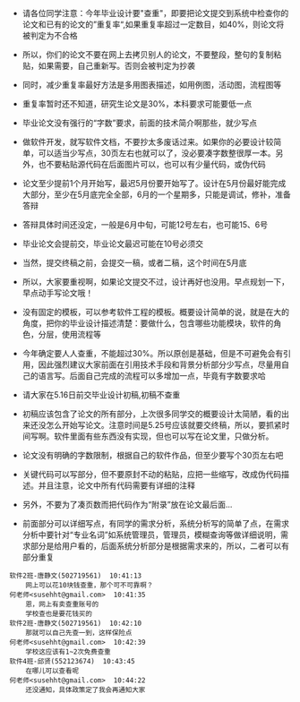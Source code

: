 * 请各位同学注意：今年毕业设计要"查重"，即要把论文提交到系统中检查你的论文和已有的论文的”重复率“,如果重复率超过一定数目，如40%，则论文将被判定为不合格

* 所以，你们的论文不要在网上去拷贝别人的论文，不要整段，整句的复制粘贴，如果需要，自己重新写。否则会被判定为抄袭

* 同时，减少重复率最好方法是多用图表描述，如用例图，活动图，流程图等

* 重复率暂时还不知道，研究生论文是30%，本科要求可能要低一点

* 毕业论文没有强行的“字数”要求，前面的技术简介啊那些，就少写点

* 做软件开发，就写软件文档，不要抄太多废话过来。如果你的必要设计较简单，可以适当少写点，30页左右也就可以了，没必要凑字数整很厚一本。另外，也不要粘贴源代码在后面图片可以，也可以有少量代码，或伪代码
* 论文至少提前1个月开始写，最迟5月份要开始写了。设计在5月份最好能完成大部分，至少在5月底完全全部，6月的一个星期多，只能是调试，修补，准备答辩
* 答辩具体时间还没定，一般是6月中旬，可能12号左右，也可能15、6号
* 毕业论文会提前交，毕业论文最迟可能在10号必须交
* 当然，提交终稿之前，会提交一稿，或者二稿，这个时间在5月底

* 所以，大家要重视啊，如果论文提交不过，设计再好也没用。早点规划一下，早点动手写论文哦！
* 没有固定的模板，可以参考软件工程的模板。概要设计简单的说，就是在大的角度，把你的毕业设计描述清楚：要做什么，包含哪些功能模块，软件的角色，分层，使用流程等
* 今年确定要人人查重，不能超过30%。所以原创是基础，但是不可避免会有引用，因此强烈建议大家前面在引用技术手段和背景分析部分少写点，尽量用自己的语言写。后面自己完成的流程可以多增加一点，毕竟有字数要求哈
* 请大家在5.16日前交毕业设计初稿,初稿不查重
* 初稿应该包含了论文的所有部分，上次很多同学交的概要设计太简陋，看的出来还没怎么开始写论文。注意时间是5.25号应该就要交终稿，所以，要抓紧时间写啊。软件里面有些东西没有实现，但也可以写在论文里，只做分析。
* 论文没有明确的字数限制，根据自己的软件作品，但至少要写个30页左右吧
* 关键代码可以写部分，但不要原封不动的粘贴，应把一些缩写，改成伪代码描述。并且注意，论文中所有代码需要有详细的注释
* 另外，不要为了凑页数而把代码作为“附录”放在论文最后面...
* 前面部分可以详细写点，有同学的需求分析，系统分析写的简单了点，在需求分析中要针对“专业名词”如系统管理员，管理员，模糊查询等做详细说明，需求部分是给用户看的，后面系统分析部分是根据需求来的，所以，二者可以有部分重复



```
软件2班-唐静文(502719561)  10:41:13
    网上可以花10块钱查重，那个可不可靠啊？
何老师<susehht@gmail.com>  10:41:35
    恩，网上有卖查重账号的
    学校查也是要花钱买的
软件2班-唐静文(502719561)  10:42:10
    那就可以自己先查一到，这样保险点
何老师<susehht@gmail.com>  10:42:39
    学校这应该有1~2次免费查重
软件4班-邱贤(552123674)  10:43:45
    在哪儿可以查看呢
何老师<susehht@gmail.com>  10:44:22
    还没通知，具体政策定了我会再通知大家
```
